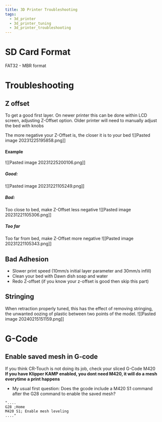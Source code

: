 ```yaml
---
title: 3D Printer Troubleshooting
tags:
  - 3d_printer
  - 3d_printer_tuning
  - 3d_printer_troubleshooting
---
```

# SD Card Format
FAT32 - MBR format
# Troubleshooting
## Z offset
To get a good first layer.
On newer printer this can be done within LCD screen, adjusting Z-Offset option. Older printer will need to manually adjust the bed with knobs

The more negative your Z-Offset is, the closer it is to your bed
![[Pasted image 20231225195858.png]]
#### Example
![[Pasted image 20231225200106.png]]
##### Good:
![[Pasted image 20231221105249.png]]

##### Bad:
Too close to bed, make Z-Offset less negative
![[Pasted image 20231221105306.png]]

##### Too far
Too far from bed, make Z-Offset more negative
![[Pasted image 20231221105343.png]]

## Bad Adhesion
- Slower print speed (10mm/s initial layer parameter and 30mm/s infill)
- Clean your bed with Dawn dish soap and water
- Redo Z-offset (if you know your z-offset is good then skip this part)

## Stringing
When retraction properly tuned, this has the effect of removing stringing, the unwanted oozing of plastic between two points of the model.
![[Pasted image 20240215151159.png]]

# G-Code
## Enable saved mesh in G-code
If you think CR-Touch is not doing its job, check your sliced G-Code M420
__If you have Klipper KAMP enabled, you dont need M420, it will do a mesh everytime a print happens__
- My usual first question: Does the gcode include a M420 S1 command after the G28 command to enable the saved mesh?
```
"....
G28 ;Home
M420 S1; Enable mesh leveling
...."
```
